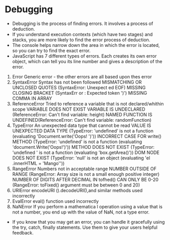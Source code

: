 # Debugging

+ Debugging is the process of finding errors. It involves a process of deduction.
+ If you understand execution contexts (which have two stages) and stacks, you are more likely to find the error process of deduction.
+ The console helps narrow down the area in which the error is located, so you can try to find the exact error.
+ JavaScript has 7 different types of errors. Each creates its own error object, which can tell you its line number and gives a description of the error.

1. Error
Generic error - the other errors are all based upon thes error
2. SyntaxError
Syntax has not been followed
MISMATCHING OR UNCLOSED QUOTES (SyntaxError: Unexpect ed EOF)
MISSING CLOSING BRACKET (SyntaxErr or : Expected token ')')
MISSING COMMA IN ARRAY
3. ReferenceError
Tried to reference a variable that is not declared/whithin scope
VARIABLE DOES NOT EXIST
VARIABLE IS UNDECLARED (ReferenceError: Can't find variable: height)
NAMED FUNCTION IS UNDEFINED(ReferenceError: Can't find variable: randomFunction)
4. TypeError
An unexpected data type that cannot be read
VALUE IS UNEXPECTED DATA TYPE (TypeError: 'undefined' is not a function (evaluating 'Document.write('Oops! ')'))
INCORRECT CASE FOR write() METHOD (TypeError: 'undefined' is not a function (evaluating 'document.Write('Oops!')'))
METHOD DOES NOT EXIST (TypeError: 'undefined ' is not a function (evaluating 'box.getArea()'))
DOM NODE DOES NOT EXIST (TypeError: 'null' is not an object (evaluating 'el .innerHTML = 'Mango''))
5. RangeError
Numbers not in acceptable range
NUMBER OUTSIDE OF RANGE (RangeError: Array size is not a small enough positive integer)
NUMBER OF DIGITS AFTER DECIMAL IN tofhed() CAN ONLY BE 0-20 (RangeError: toFixed() argument must be between 0 and 20)
6. URIError
encodeURI ().decodeURI(),and similar methods used incorrectly
7. EvalError
eval() function used incorrectly
8. NaNError
If you perform a mathematica l operation using a value that is not a number, you end up with the value of NaN, not a type error.

+ If you know that you may get an error, you can handle it gracefully using the try, catch, finally statements. Use them to give your users helpful feedback.